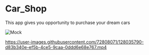 # Car_Shop

This app gives you opportunity to purchase your dream cars 


![Mock](https://user-images.githubusercontent.com/72808071/128031510-2a7a0a2c-cf02-4fdc-a2bd-4b3c16d3d705.jpg)

https://user-images.githubusercontent.com/72808071/128035790-d83b340e-ef5b-4ce5-9caa-0ddd6e68e767.mp4
